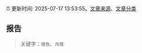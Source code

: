 :alarm_clock: 更新时间: 2025-07-17 13:53:55。[文章来源](/README.md)、[文章分类](/TAGS.md)

## 报告


> 关键字：`报告`、`月报`



